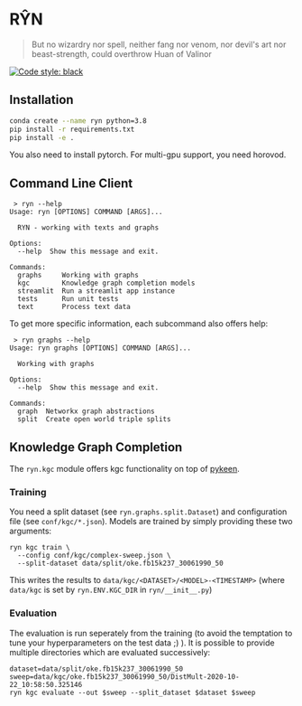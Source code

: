 # RŶN

> But no wizardry nor spell, neither fang nor venom, nor devil's art nor beast-strength, could overthrow Huan of Valinor

[![Code style: black](https://img.shields.io/badge/code%20style-black-000000.svg)](https://github.com/psf/black)

## Installation

```bash
conda create --name ryn python=3.8
pip install -r requirements.txt
pip install -e .
```

You also need to install pytorch. For multi-gpu support, you need horovod.


## Command Line Client

```
 > ryn --help
Usage: ryn [OPTIONS] COMMAND [ARGS]...

  RYN - working with texts and graphs

Options:
  --help  Show this message and exit.

Commands:
  graphs     Working with graphs
  kgc        Knowledge graph completion models
  streamlit  Run a streamlit app instance
  tests      Run unit tests
  text       Process text data
```

To get more specific information, each subcommand also offers help:

```
 > ryn graphs --help
Usage: ryn graphs [OPTIONS] COMMAND [ARGS]...

  Working with graphs

Options:
  --help  Show this message and exit.

Commands:
  graph  Networkx graph abstractions
  split  Create open world triple splits
```


## Knowledge Graph Completion

The `ryn.kgc` module offers kgc functionality on top of
[pykeen](https://github.com/pykeen/pykeen).


### Training

You need a split dataset (see `ryn.graphs.split.Dataset`) and
configuration file (see `conf/kgc/*.json`). Models are trained by
simply providing these two arguments:

```
ryn kgc train \
  --config conf/kgc/complex-sweep.json \
  --split-dataset data/split/oke.fb15k237_30061990_50
```

This writes the results to `data/kgc/<DATASET>/<MODEL>-<TIMESTAMP>`
(where `data/kgc` is set by `ryn.ENV.KGC_DIR` in `ryn/__init__.py`)


### Evaluation

The evaluation is run seperately from the training (to avoid the
temptation to tune your hyperparameters on the test data ;) ). It is
possible to provide multiple directories which are evaluated
successively:

```
dataset=data/split/oke.fb15k237_30061990_50
sweep=data/kgc/oke.fb15k237_30061990_50/DistMult-2020-10-22_10:58:50.325146
ryn kgc evaluate --out $sweep --split_dataset $dataset $sweep
```
